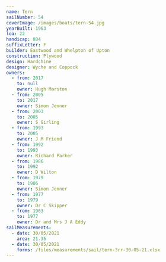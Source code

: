 ```yaml
---
name: Tern
sailNumber: 54
coverImage: /images/boats/tern-54.jpg
yearBuilt: 1963
loa: 22
handicap: 884
suffixLetter: F
builder: Eastwood and Whelpton of Upton
construction: Plywood
design: Hardchine
designer: Wyche and Coppock
owners:
  - from: 2017
    to: null
    owner: Hugh Marston
  - from: 2005
    to: 2017
    owner: Simon Jenner
  - from: 2003
    to: 2005
    owner: S Girling
  - from: 1993
    to: 2005
    owner: J M Friend
  - from: 1992
    to: 1993
    owner: Richard Parker
  - from: 1986
    to: 1992
    owner: D Wilton
  - from: 1979
    to: 1986
    owner: Simon Jenner
  - from: 1977
    to: 1979
    owner: Dr C Skipper
  - from: 1963
    to: 1977
    owner: Dr and Mrs J A Eddy
sailMeasurements:
  - date: 30/05/2021
    area: 21.35
  - date: 30/05/2021
    forms: /files/measurements/sail/tern-3rr-30-05-21.xlsx
---
```

